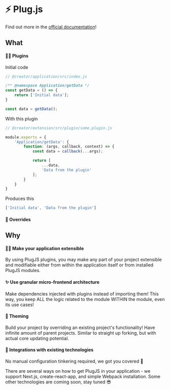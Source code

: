# ⚡️ Plug.js

[comment]: # (TODO replace the link below)

Find out more in the [official documentation](https://app.gitbook.com/@plugjs/s/plugjs/)!

## What

#### 🧞‍♂️ Plugins

Initial code
```js
// @creator/application/src/index.js

/** @namespace Application/getData */
const getData = () => {
    return ['Initial data'];
}

const data = getData();
```

With this plugin
```js
// @creator/extension/src/plugin/some.plugin.js

module.exports = {
    'Application/getData': {
        function: (args, callback, context) => {
            const data = callback(...args);

            return [
                ...data,
                'Data from the plugin'
            ];
        }
    }
}
```

Produces this
```js
['Initial data', 'Data from the plugin']
```

#### 🦾 Overrides

## Why

#### 🥷🏼 Make your application extensible

By using PlugJS plugins, you may make any part of your project extensible and modifiable either from within the application itself or from installed PlugJS modules.

#### ✨ Use granular micro-frontend architecture

Make dependencies injected with plugins instead of importing them! This way, you keep ALL the logic related to the module WITHIN the module, even its use cases!

#### 🎨 Theming

Build your project by overriding an existing project's functionality! Have infinite amount of parent projects. Similar to straight up forking, but with actual core updating potential. 

#### 🤝 Integrations with existing technologies

No manual configuration tinkering required, we got you covered 🤝

There are several ways on how to get PlugJS in your application - we support Next.js, create-react-app, and simple Webpack installation. Some other technologies are coming soon, stay tuned 😎
